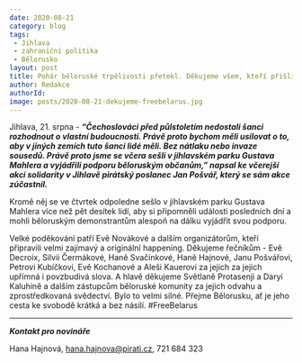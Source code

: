 ```yaml
---
date: 2020-08-21
category: blog
tags:
 - Jihlava
 - zahraniční politika
 - Bělorusko
layout: post
title: Pohár běloruské trpělivosti přetekl. Děkujeme všem, kteří přišli vyjádřit svou podporu běloruským protestům za svobodu
author: Redakce
authorId:  
image: posts/2020-08-21-dekujeme-freebelarus.jpg
---
```


Jihlava, 21. srpna - ***“Čechoslováci před půlstoletím nedostali šanci rozhodnout o vlastní budoucnosti. Právě proto bychom měli usilovat o to, aby v jiných zemích tuto šanci lidé měli. Bez nátlaku nebo invaze sousedů. Právě proto jsme se včera sešli v jihlavském parku Gustava Mahlera a vyjádřili podporu běloruským občanům,” napsal ke včerejší akci solidarity v Jihlavě pirátský poslanec Jan Pošvář, který se sám akce zúčastnil.***

Kromě něj se ve čtvrtek odpoledne sešlo v jihlavském parku Gustava Mahlera více než pět desítek lidí, aby si připomněli události posledních dní a mohli běloruským demonstrantům alespoň na dálku vyjádřit svou podporu.

Velké poděkování patří Evě Novákové a dalším organizátorům, kteří připravili velmi zajímavý a originální happening. Děkujeme řečníkům - Evě Decroix, Silvii Čermákové, Haně Svačinkové, Haně Hajnové, Janu Pošvářovi, Petrovi Kubíčkovi, Evě Kochanové a Aleši Kauerovi za jejich za jejich upřímná i povzbudivá slova. A hlavě děkujeme Světlaně Protasenji a Daryi Kaluhině a dalším zástupcům běloruské komunity za jejich odvahu a zprostředkovaná svědectví. Bylo to velmi silné. Přejme Bělorusku, ať je jeho cesta ke svobodě krátká a bez násilí. #FreeBelarus

---

***Kontakt pro novináře***

Hana Hajnová, <hana.hajnova@pirati.cz>, 721 684 323

